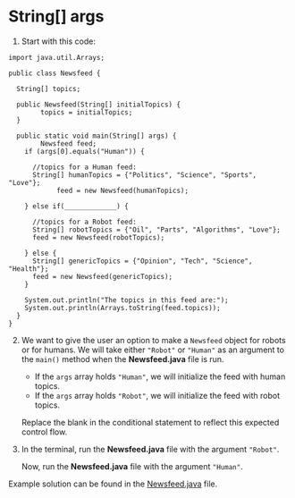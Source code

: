# String[] args

1. Start with this code:

```
import java.util.Arrays;

public class Newsfeed {
  
  String[] topics;
  
  public Newsfeed(String[] initialTopics) {
		topics = initialTopics;
  }
  
  public static void main(String[] args) {
		Newsfeed feed;
    if (args[0].equals("Human")) {
      
      //topics for a Human feed:
      String[] humanTopics = {"Politics", "Science", "Sports", "Love"};
			feed = new Newsfeed(humanTopics);
      
    } else if(_____________) {
      
      //topics for a Robot feed:
      String[] robotTopics = {"Oil", "Parts", "Algorithms", "Love"};
      feed = new Newsfeed(robotTopics);
      
    } else {
      String[] genericTopics = {"Opinion", "Tech", "Science", "Health"};
      feed = new Newsfeed(genericTopics);
    }
        
    System.out.println("The topics in this feed are:");
    System.out.println(Arrays.toString(feed.topics));
  }
}

```

2. We want to give the user an option to make a ```Newsfeed``` object for robots or for humans. We will take either ```"Robot"``` or ```"Human"``` as an argument to the ```main()``` method when the **Newsfeed.java** file is run.

	- If the ```args``` array holds ```"Human"```, we will initialize the feed with human topics.
	- If the ```args``` array holds ```"Robot"```, we will initialize the feed with robot topics.

	Replace the blank in the conditional statement to reflect this expected control flow.

3. In the terminal, run the **Newsfeed.java** file with the argument ```"Robot"```.

	Now, run the **Newsfeed.java** file with the argument ```"Human"```.

Example solution can be found in the [Newsfeed.java](https://github.com/keldavis/Java-Practice/blob/master/Foundations/5.%20Arrays/String%20Array%20Args/Newsfeed.java) file.